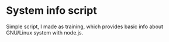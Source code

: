 # System info script

Simple script, I made as training, which provides basic info about GNU/Linux system with node.js.

